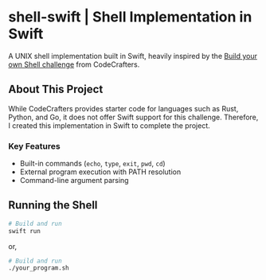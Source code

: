# shell-swift | Shell Implementation in Swift 

A UNIX shell implementation built in Swift, heavily inspired by the [Build your own Shell challenge](https://codecrafters.io/challenges/shell) from CodeCrafters.

## About This Project

While CodeCrafters provides starter code for languages such as Rust, Python, and Go, it does not offer Swift support for this challenge. Therefore, I created this implementation in Swift to complete the project.

### Key Features
- Built-in commands (`echo`, `type`, `exit`, `pwd`, `cd`)
- External program execution with PATH resolution
- Command-line argument parsing

## Running the Shell

```bash
# Build and run
swift run
```

or,

```bash
# Build and run
./your_program.sh
```
